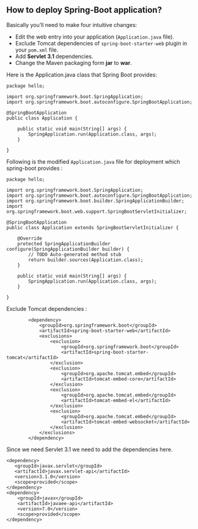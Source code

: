 
## How to deploy Spring-Boot application?


Basically you’ll need to make four intuitive changes:

- Edit the web entry into your application (```Application.java``` file).
- Exclude Tomcat dependencies of  ```spring-boot-starter-web``` plugin in your ```pom.xml``` file.
- Add **Servlet 3.1** dependencies.
- Change the Maven packaging form **jar** to **war**.

Here is the Application.java class that Spring Boot provides: 

```
package hello;

import org.springframework.boot.SpringApplication;
import org.springframework.boot.autoconfigure.SpringBootApplication;

@SpringBootApplication
public class Application {

    public static void main(String[] args) {
        SpringApplication.run(Application.class, args);
    }
	
}
```

Following is the modified ```Application.java``` file for deployment which spring-boot provides : 
```
package hello;

import org.springframework.boot.SpringApplication;
import org.springframework.boot.autoconfigure.SpringBootApplication;
import org.springframework.boot.builder.SpringApplicationBuilder;
import org.springframework.boot.web.support.SpringBootServletInitializer;

@SpringBootApplication
public class Application extends SpringBootServletInitializer {

	@Override
	protected SpringApplicationBuilder configure(SpringApplicationBuilder builder) {
		// TODO Auto-generated method stub
		return builder.sources(Application.class);
	}

    public static void main(String[] args) {
        SpringApplication.run(Application.class, args);
    }
	
}
```
Exclude Tomcat dependencies : 
```
        <dependency>
            <groupId>org.springframework.boot</groupId>
            <artifactId>spring-boot-starter-web</artifactId>
            <exclusions>
            	<exclusion>
            		<groupId>org.springframework.boot</groupId>
            		<artifactId>spring-boot-starter-tomcat</artifactId>
            	</exclusion>
            	<exclusion>
            		<groupId>org.apache.tomcat.embed</groupId>
            		<artifactId>tomcat-embed-core</artifactId>
            	</exclusion>
            	<exclusion>
            		<groupId>org.apache.tomcat.embed</groupId>
            		<artifactId>tomcat-embed-el</artifactId>
            	</exclusion>
            	<exclusion>
            		<groupId>org.apache.tomcat.embed</groupId>
            		<artifactId>tomcat-embed-websocket</artifactId>
            	</exclusion>
            </exclusions>
        </dependency>
```

Since we need Servlet 3.1 we need to add the dependencies here.
```
<dependency>
   <groupId>javax.servlet</groupId>
   <artifactId>javax.servlet-api</artifactId>
   <version>3.1.0</version>
   <scope>provided</scope>
</dependency>
<dependency>
    <groupId>javax</groupId>
    <artifactId>javaee-api</artifactId>
    <version>7.0</version>
    <scope>provided</scope>
</dependency>
```